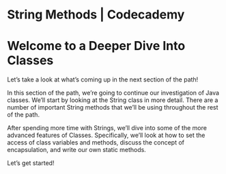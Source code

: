# String Methods | Codecademy

# Welcome to a Deeper Dive Into Classes

Let’s take a look at what’s coming up in the next section of the path!

In this section of the path, we’re going to continue our investigation of Java classes. We’ll start by looking at the String class in more detail. There are a number of important String methods that we’ll be using throughout the rest of the path.

After spending more time with Strings, we’ll dive into some of the more advanced features of Classes. Specifically, we’ll look at how to set the access of class variables and methods, discuss the concept of encapsulation, and write our own static methods.

Let’s get started!
